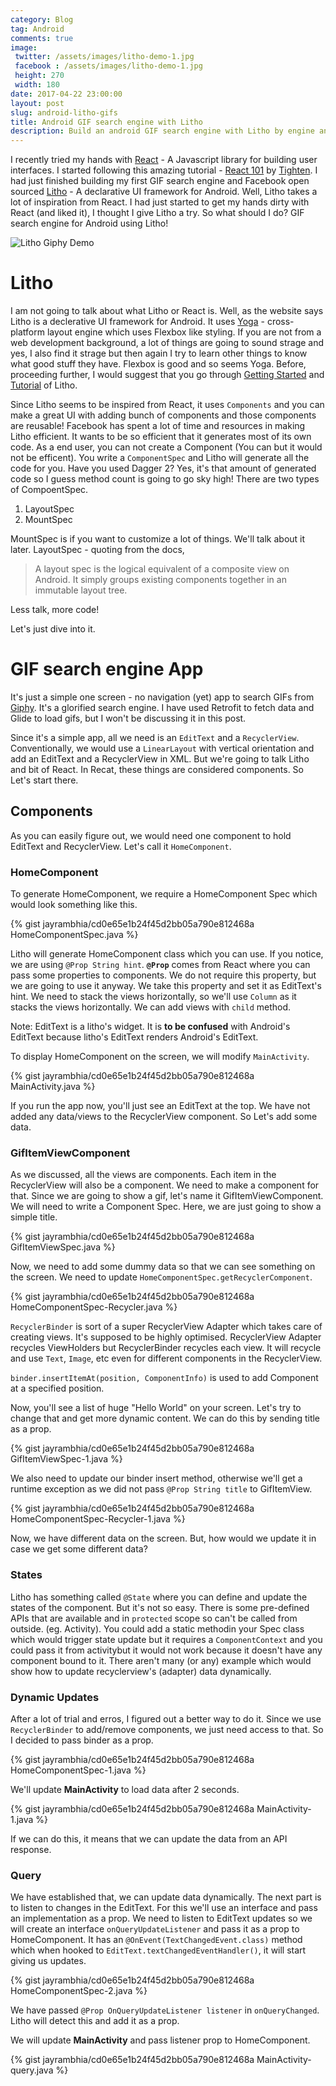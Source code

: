```yaml
---
category: Blog
tag: Android
comments: true
image:
 twitter: /assets/images/litho-demo-1.jpg
 facebook : /assets/images/litho-demo-1.jpg
 height: 270
 width: 180
date: 2017-04-22 23:00:00
layout: post
slug: android-litho-gifs
title: Android GIF search engine with Litho
description: Build an android GIF search engine with Litho by engine and giphy
---
```


I recently tried my hands with [React](https://facebook.github.io/react/) - A Javascript library for building user interfaces. I started following this amazing tutorial - 
[React 101](https://blog.tighten.co/react-101-building-a-gif-search-engine) by [Tighten](http://blog.tighten.co/). I had just finished building my first GIF search engine
and Facebook open sourced [Litho](http://fblitho.com/) - A declarative UI framework for Android. Well, Litho takes a lot of inspiration from React. I had just started to get my hands dirty with React (and liked it), I thought I give Litho a try. So what should I do? GIF search engine for Android using Litho!

![Litho Giphy Demo](/assets/images/litho-demo-1.jpg)

# Litho
I am not going to talk about what Litho or React is. Well, as the website says Litho is a declerative UI framework for Android. It uses [Yoga](https://facebook.github.io/yoga/) - cross-platform layout engine which uses Flexbox like styling. If you are not from a web development background, a lot of things are going to sound strage and yes, I also find it strage but then again I try to learn other things to know what good stuff they have. Flexbox is good and so seems Yoga. Before, proceeding further, I would suggest that you go through [Getting Started](http://fblitho.com/docs/getting-started) and [Tutorial](http://fblitho.com/docs/tutorial) of Litho.

Since Litho seems to be inspired from React, it uses `Components` and you can make a great UI with adding bunch of components and those components are reusable! Facebook has spent a lot of time and resources in making Litho efficient. It wants to be so efficient that it generates most of its own code. As a end user, you can not create a Component (You can but it would not be efficent). You write a `ComponentSpec` and Litho will generate all the code for you. Have you used Dagger 2? Yes, it's that amount of generated code so I guess method count is going to go sky high! There are two types of CompoentSpec.

 1. LayoutSpec
 2. MountSpec

MountSpec is if you want to customize a lot of things. We'll talk about it later. LayoutSpec - quoting from the docs,

> A layout spec is the logical equivalent of a composite view on Android. It simply groups existing components together in an immutable layout tree.

Less talk, more code!

Let's just dive into it.

# GIF search engine App
It's just a simple one screen - no navigation (yet) app to search GIFs from [Giphy](http://giphy.com/). It's a glorified search engine. I have used Retrofit to fetch data and Glide to load gifs, but I won't be discussing it in this post.

Since it's a simple app, all we need is an `EditText` and a `RecyclerView`. Conventionally, we would use a `LinearLayout` with vertical orientation and add an EditText and a RecyclerView in XML. But we're going to talk Litho and bit of React. In Recat, these things are considered components. So Let's start there.

## Components
As you can easily figure out, we would need one component to hold EditText and RecyclerView. Let's call it `HomeComponent`.

### HomeComponent
To generate HomeComponent, we require a HomeComponent Spec which would look something like this.

{% gist jayrambhia/cd0e65e1b24f45d2bb05a790e812468a HomeComponentSpec.java %}

Litho will generate HomeComponent class which you can use. If you notice, we are using `@Prop String hint`. **`@Prop`** comes from React where you can pass some properties to components. We do not require this property, but we are going to use it anyway. We take this property and set it as EditText's hint. We need to stack the views horizontally, so we'll use `Column` as it stacks the views horizontally. We can add views with `child` method.

Note: EditText is a litho's widget. It is **to be confused** with Android's EditText because litho's EditText renders Android's EditText.

To display HomeComponent on the screen, we will modify `MainActivity`.

{% gist jayrambhia/cd0e65e1b24f45d2bb05a790e812468a MainActivity.java %}

If you run the app now, you'll just see an EditText at the top. We have not added any data/views to the RecyclerView component. So Let's add some data.

### GifItemViewComponent
As we discussed, all the views are components. Each item in the RecyclerView will also be a component. We need to make a component for that.
Since we are going to show a gif, let's name it GifItemViewComponent. We will need to write a Component Spec. Here, we are just going to show a simple title.

{% gist jayrambhia/cd0e65e1b24f45d2bb05a790e812468a GifItemViewSpec.java %}

Now, we need to add some dummy data so that we can see something on the screen. We need to update `HomeComponentSpec.getRecyclerComponent`.

{% gist jayrambhia/cd0e65e1b24f45d2bb05a790e812468a HomeComponentSpec-Recycler.java %}

`RecyclerBinder` is sort of a super RecyclerView Adapter which takes care of creating views. It's supposed to be highly optimised. RecyclerView Adapter recycles ViewHolders but RecyclerBinder recycles each view. It will recycle and use `Text`, `Image`, etc even for different components in the RecyclerView.

`binder.insertItemAt(position, ComponentInfo)` is used to add Component at a specified position.

Now, you'll see a list of huge "Hello World" on your screen. Let's try to change that and get more dynamic content. We can do this by sending title as a prop.

{% gist jayrambhia/cd0e65e1b24f45d2bb05a790e812468a GifItemViewSpec-1.java %}

We also need to update our binder insert method, otherwise we'll get a runtime exception as we did not pass `@Prop String title` to GifItemView.

{% gist jayrambhia/cd0e65e1b24f45d2bb05a790e812468a HomeComponentSpec-Recycler-1.java %}

Now, we have different data on the screen. But, how would we update it in case we get some different data? 

### States
Litho has something called `@State` where you can define and update the states of the component. But it's not so easy. There is some pre-defined APIs that are available and in `protected` scope so can't be called from outside. (eg. Activity). You could add a static methodin your Spec class which would trigger state update but it requires a `ComponentContext` and you could pass it from activitybut it would not work because it doesn't have any component bound to it. There aren't many (or any) example
which would show how to update recyclerview's (adapter) data dynamically.

### Dynamic Updates
After a lot of trial and erros, I figured out a better way to do it. Since we use `RecyclerBinder` to add/remove components, we just need access to that. So I decided to pass binder as a prop.

{% gist jayrambhia/cd0e65e1b24f45d2bb05a790e812468a HomeComponentSpec-1.java %}

We'll update **MainActivity** to load data after 2 seconds.

{% gist jayrambhia/cd0e65e1b24f45d2bb05a790e812468a MainActivity-1.java %}

If we can do this, it means that we can update the data from an API response.

### Query
We have established that, we can update data dynamically. The next part is to listen to changes in the EditText. For this we'll use an interface and pass an implementation as a prop. We need to listen to EditText updates so we will create an interface `onQueryUpdateListener` and pass it as a prop to HomeComponent. It has an `@OnEvent(TextChangedEvent.class)` method which when hooked to `EditText.textChangedEventHandler()`, it will start giving us updates.

{% gist jayrambhia/cd0e65e1b24f45d2bb05a790e812468a HomeComponentSpec-2.java %}

We have passed `@Prop OnQueryUpdateListener listener` in `onQueryChanged`. Litho will detect this and add it as a prop.

We will update **MainActivity** and pass listener prop to HomeComponent.

{% gist jayrambhia/cd0e65e1b24f45d2bb05a790e812468a MainActivity-query.java %}